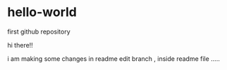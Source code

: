 # hello-world
first github repository


hi there!!

i am making some changes in readme edit branch , inside readme file ..... 
